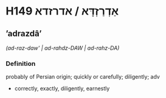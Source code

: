 # H149 אַדְרַזְדָּא / אדרזדא

## ʼadrazdâʼ

_(ad-raz-daw' | ad-rahdz-DAW | ad-rahz-DA)_

### Definition

probably of Persian origin; quickly or carefully; diligently; adv

- correctly, exactly, diligently, earnestly
